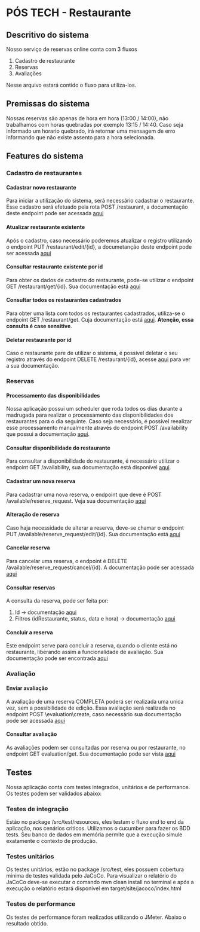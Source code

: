 # PÓS TECH - Restaurante

## Descritivo do sistema

Nosso serviço de reservas online conta com 3 fluxos
1. Cadastro de restaurante
2. Reservas
3. Avaliações

Nesse arquivo estará contido o fluxo para utiliza-los.

## Premissas do sistema

Nossas reservas são apenas de hora em hora (13:00 / 14:00), não trabalhamos com horas quebradas por exemplo 13:15 / 14:40.
Caso seja informado um horario quebrado, irá retornar uma mensagem de erro informando que não existe assento para a hora selecionada.

## Features do sistema

### Cadastro de restaurantes

#### Cadastrar novo restaurante

Para iniciar a utilização do sistema, será necessário cadastrar o restaurante. 
Esse cadastro será efetuado pela rota POST /restaurant, a documentação deste endpoint pode ser acessada [aqui](http://localhost:8080/swagger-ui/index.html#/restaurant-controller/createRestaurant)

#### Atualizar restaurante existente

Após o cadastro, caso necessário poderemos atualizar o registro utilizando o endpoint PUT /restaurant/edit/{id}, a documetanção deste endpoint pode ser acessada [aqui](http://localhost:8080/swagger-ui/index.html#/restaurant-controller/editRestaurant)

#### Consultar restaurante existente por id

Para obter os dados de cadastro do restaurante, pode-se utilizar o endpoint GET /restaurant/get/{id}. Sua documentação está [aqui](http://localhost:8080/swagger-ui/index.html#/restaurant-controller/getRestaurant)

#### Consultar todos os restaurantes cadastrados

Para obter uma lista com todos os restaurantes cadastrados, utiliza-se o endpoint GET /restaurant/get. Cuja documentação está [aqui](http://localhost:8080/swagger-ui/index.html#/restaurant-controller/findRestaurants).
**Atenção, essa consulta é case sensitive**.

#### Deletar restaurante por id

Caso o restaurante pare de utilizar o sistema, é possível deletar o seu registro através do endpoint DELETE /restaurant/{id}, acesse [aqui](http://localhost:8080/swagger-ui/index.html#/restaurant-controller/deleteRestaurant) para ver a sua documentação.

### Reservas

#### Processamento das disponibilidades

Nossa aplicação possui um scheduler que roda todos os dias durante a madrugada para realizar o processamento das disponibilidades dos restaurantes para o dia seguinte. Caso seja necessário, é possível reealizar esse processamento manualmente através do endpoint POST /availability que possui a documentação [aqui](http://localhost:8080/swagger-ui/index.html#/available-controller/process).

#### Consultar disponibilidade do restaurante

Para consultar a disponibilidade do restaurante, é necessário utilizar o endpoint GET /availability, sua documentação está disponível [aqui](http://localhost:8080/swagger-ui/index.html#/available-controller/findAvailability).

#### Cadastrar um nova reserva

Para cadastrar uma nova reserva, o endpoint que deve é POST /available/reserve_request. Veja sua documentação [aqui](http://localhost:8080/swagger-ui/index.html#/reservation-controller/createReservation)

#### Alteração de reserva

Caso haja necessidade de alterar a reserva, deve-se chamar o endpoint PUT /available/reserve_request/edit/{id}. Sua documentação está [aqui](http://localhost:8080/swagger-ui/index.html#/reservation-controller/updateReservation)

#### Cancelar reserva

Para cancelar uma reserva, o endpoint é DELETE /available/reserve_request/cancel/{id}. A documentação pode ser acessada [aqui](http://localhost:8080/swagger-ui/index.html#/reservation-controller/cancelReservation)

#### Consultar reservas

A consulta da reserva, pode ser feita por:
1. Id -> documentação [aqui](http://localhost:8080/swagger-ui/index.html#/reservation-controller/findReservationById)
2. Filtros (idRestaurante, status, data e hora) -> documentação [aqui](http://localhost:8080/swagger-ui/index.html#/reservation-controller/findReservations)

#### Concluir a reserva

Este endpoint serve para concluir a reserva, quando o cliente está no restaurante, liberando assim a funcionalidade de avaliação. Sua documentação pode ser encontrada [aqui](http://localhost:8080/swagger-ui/index.html#/reservation-controller/completeReservation)

### Avaliação

#### Enviar avaliação

A avaliação de uma reserva COMPLETA poderá ser realizada uma unica vez, sem a possibilidade de edição. Essa avaliação será realizada no endpoint POST \evaluation\create, caso necessário sua documentação pode ser acessada [aqui](http://localhost:8080/swagger-ui/index.html#/evaluation-controller/createEvaluation)

#### Consultar avaliação

As avaliações podem ser consultadas por reserva ou por restaurante, no endpoint GET evaluation/get. Sua documentação pode ser vista [aqui](http://localhost:8080/swagger-ui/index.html#/evaluation-controller/findReservations)

## Testes

Nossa aplicação conta com testes integrados, unitários e de performance. Os testes podem ser validados abaixo:

### Testes de integração

Estão no package /src/test/resources, eles testam o fluxo end to end da aplicação, nos cenários criticos. Utilizamos o cucumber para fazer os BDD tests.
Seu banco de dados em memória permite que a execução simule exatamente o contexto de produção.

### Testes unitários

Os testes unitários, estão no package /src/test, eles possuem cobertura minima de testes validada pelo JaCoCo. Para visualizar o relatório do JaCoCo deve-se executar o comando mvn clean install no terminal e após a execução o relatório estará disponível em target/site/jacoco/index.html

### Testes de performance

Os testes de performance foram realizados utilizando o JMeter. Abaixo o resultado obtido.


